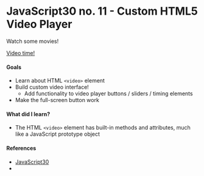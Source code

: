 # JavaScript30 no. 11 - Custom HTML5 Video Player

Watch some movies!

[Video time!](https://codepen.io/nichelicorn/pen/bGRMxjW)

#### Goals
* Learn about HTML `<video>` element
* Build custom video interface!
  * Add functionality to video player buttons / sliders / timing elements
* Make the full-screen button work

#### What did I learn?
* The HTML `<video>` element has built-in methods and attributes, much like a JavaScript prototype object

#### References
* [JavaScript30](https://javascript30.com/)
* 